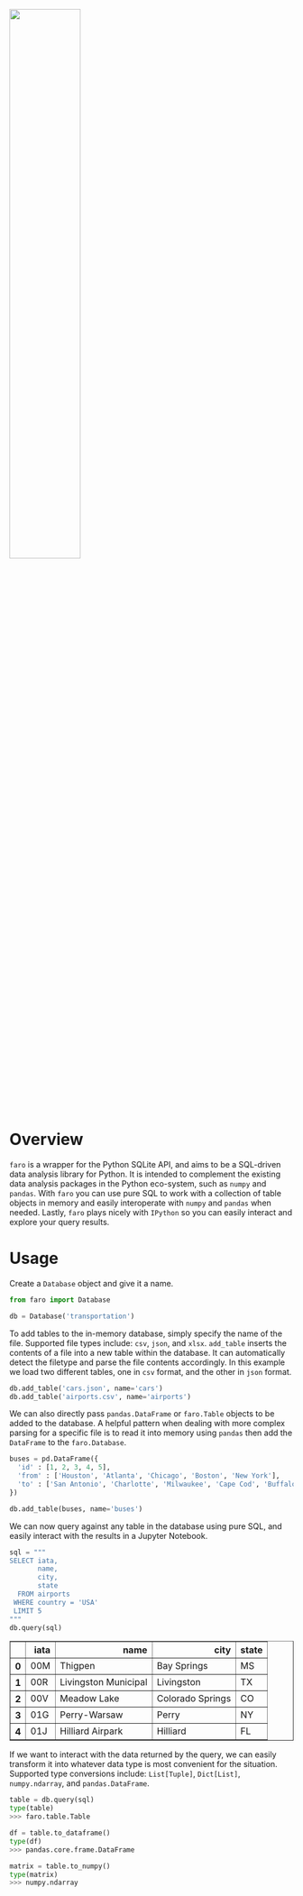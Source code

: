 <p align="left">
  <img width=50% src="docs/faro.png">
</p>

# Overview
`faro` is a wrapper for the Python SQLite API, and aims to be a SQL-driven data analysis library for Python. It is intended to complement the existing data analysis packages in the Python eco-system, such as `numpy` and `pandas`. With `faro` you can use pure SQL to work with a collection of table objects in memory and easily interoperate with `numpy` and `pandas` when needed. Lastly, `faro` plays nicely with `IPython` so you can easily interact and explore your query results.

# Usage
Create a `Database` object and give it a name.
```python
from faro import Database

db = Database('transportation')
```

To add tables to the in-memory database, simply specify the name of the file. Supported file types include: `csv`, `json`, and `xlsx`. `add_table` inserts the contents of a file into a new table within the database. It can automatically detect the filetype and parse the file contents accordingly. In this example we load two different tables, one in `csv` format, and the other in `json` format.
```python
db.add_table('cars.json', name='cars')
db.add_table('airports.csv', name='airports')
```

We can also directly pass `pandas.DataFrame` or `faro.Table` objects to be added to the database. A helpful pattern when dealing with more complex parsing for a specific file is to read it into memory using `pandas` then add the `DataFrame` to the `faro.Database`.
```python
buses = pd.DataFrame({
  'id' : [1, 2, 3, 4, 5],
  'from' : ['Houston', 'Atlanta', 'Chicago', 'Boston', 'New York'],
  'to' : ['San Antonio', 'Charlotte', 'Milwaukee', 'Cape Cod', 'Buffalo']
})

db.add_table(buses, name='buses')
```

We can now query against any table in the database using pure SQL, and easily interact with the results in a Jupyter Notebook.
```python
sql = """
SELECT iata,
       name,
       city,
       state
  FROM airports
 WHERE country = 'USA'
 LIMIT 5
"""
db.query(sql)
```
<table border="1" class="dataframe">
  <thead>
    <tr style="text-align: right;">
      <th></th>
      <th>iata</th>
      <th>name</th>
      <th>city</th>
      <th>state</th>
    </tr>
  </thead>
  <tbody>
    <tr>
      <th>0</th>
      <td>00M</td>
      <td>Thigpen</td>
      <td>Bay Springs</td>
      <td>MS</td>
    </tr>
    <tr>
      <th>1</th>
      <td>00R</td>
      <td>Livingston Municipal</td>
      <td>Livingston</td>
      <td>TX</td>
    </tr>
    <tr>
      <th>2</th>
      <td>00V</td>
      <td>Meadow Lake</td>
      <td>Colorado Springs</td>
      <td>CO</td>
    </tr>
    <tr>
      <th>3</th>
      <td>01G</td>
      <td>Perry-Warsaw</td>
      <td>Perry</td>
      <td>NY</td>
    </tr>
    <tr>
      <th>4</th>
      <td>01J</td>
      <td>Hilliard Airpark</td>
      <td>Hilliard</td>
      <td>FL</td>
    </tr>
  </tbody>
</table>

If we want to interact with the data returned by the query, we can easily transform it into whatever data type is most convenient for the situation. Supported type conversions include: `List[Tuple]`, `Dict[List]`, `numpy.ndarray`, and `pandas.DataFrame`.

```python
table = db.query(sql)
type(table)
>>> faro.table.Table

df = table.to_dataframe()
type(df)
>>> pandas.core.frame.DataFrame

matrix = table.to_numpy()
type(matrix)
>>> numpy.ndarray
```
